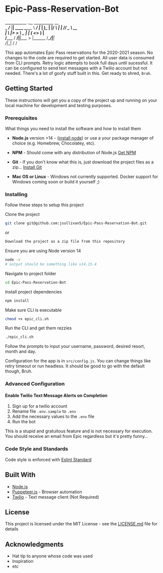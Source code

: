 # Epic-Pass-Reservation-Bot

___________      .__         __________        __   
\_   _____/_____ |__| ____   \______   \ _____/  |_ 
 |    __)_\____ \|  |/ ___\   |    |  _//  _ \   __\
 |        \  |_> >  \  \___   |    |   (  <_> )  |  
/_______  /   __/|__|\___  >  |______  /\____/|__|  
        \/|__|           \/          \/            

This app automates Epic Pass reservations for the 2020-2021 season.  No changes to the code are required to get started.  All  user data  is consumed from CLI prompts.  Retry logic attempts to book full days until sucessful.  It can be configured to send text messages with a Twilio account but not needed.  There's a lot of goofy stuff built in this.  Get ready to shred, `Brah`.

## Getting Started

These instructions will get you a copy of the project up and running on your local machine for development and testing purposes.

### Prerequisites

What things you need to install the software and how to install them

* **Node.js** version >14 - ([install node](https://nodejs.org/en/download/)) or use a your package manager of choice (e.g. Homebrew, Chocolatey, etc).

* **NPM** - Should come with any distribution of Node.js [Get NPM](https://www.npmjs.com/get-npm)

* **Git** - If you don't know what this is, just download the project files as a zip... [Install Git](https://git-scm.com/book/en/v2/Getting-Started-Installing-Git)

* **Mac OS or Linux** - Windows not currently supported.  Docker support for Windows coming soon or build it yourself ;)

### Installing

Follow these steps to setup this project

Clone the project
```bash
git clone git@github.com:jsullivan5/Epic-Pass-Reservation-Bot.git
```
or
```bash
Download the project as a zip file from this repository
```

Ensure you are using Node version 14

```bash
node -v
# output should be something like v14.15.4
```

Navigate to project folder
```bash
cd Epic-Pass-Reservation-Bot
```

Install project dependencies
```bash
npm install
```

Make sure CLI is executable
```bash
chmod +x epic_cli.sh
```

Run the CLI and get them rezzies
```bash
./epic_cli.sh
```

Follow the prompts to input your username, password, desired resort, month  and day.

Configuration for the app is in `src/config.js`.  You can change things like retry timeout or run headless.  It should be good to go with the default though, Bruh.

### Advanced Configuration

#### Enable Twilio Text Message Alerts on Completion

1. Sign up for a twilio account
2. Rename file `.env.sample` to `.env`
3. Add the necessary values to the `.env` file
4. Run the bot

This is a stupid and gratuitous feature and is not necessary for execution.  You should receive an email from Epic regardless but it's pretty funny...


### Code Style and Standards

Code style is enforced with [Eslint Standard](https://www.npmjs.com/package/eslint-config-standard)

## Built With

* [Node.js](https://nodejs.org/en/)
* [Puppeteer.js](https://pptr.dev/) - Browser automation
* [Twilio](https://www.twilio.com/) - Text message client (Not Required)


## License

This project is licensed under the MIT License - see the [LICENSE.md](LICENSE.md) file for details

## Acknowledgments

* Hat tip to anyone whose code was used
* Inspiration
* etc
